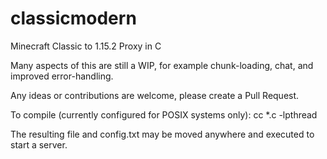 # classicmodern
Minecraft Classic to 1.15.2 Proxy in C

Many aspects of this are still a WIP, for
example chunk-loading, chat, and improved
error-handling.

Any ideas or contributions are welcome, please
create a Pull Request.

To compile (currently configured for POSIX systems only):
cc *.c -lpthread

The resulting file and config.txt may be moved anywhere and
executed to start a server.
